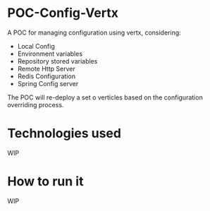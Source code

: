 # POC-Config-Vertx

A POC for managing configuration using vertx, considering:

* Local Config
* Environment variables
* Repository stored variables
* Remote Http Server
* Redis Configuration
* Spring Config server

The POC will re-deploy a set o verticles based on the configuration overriding process.

# Technologies used

WIP 

# How to run it

WIP

